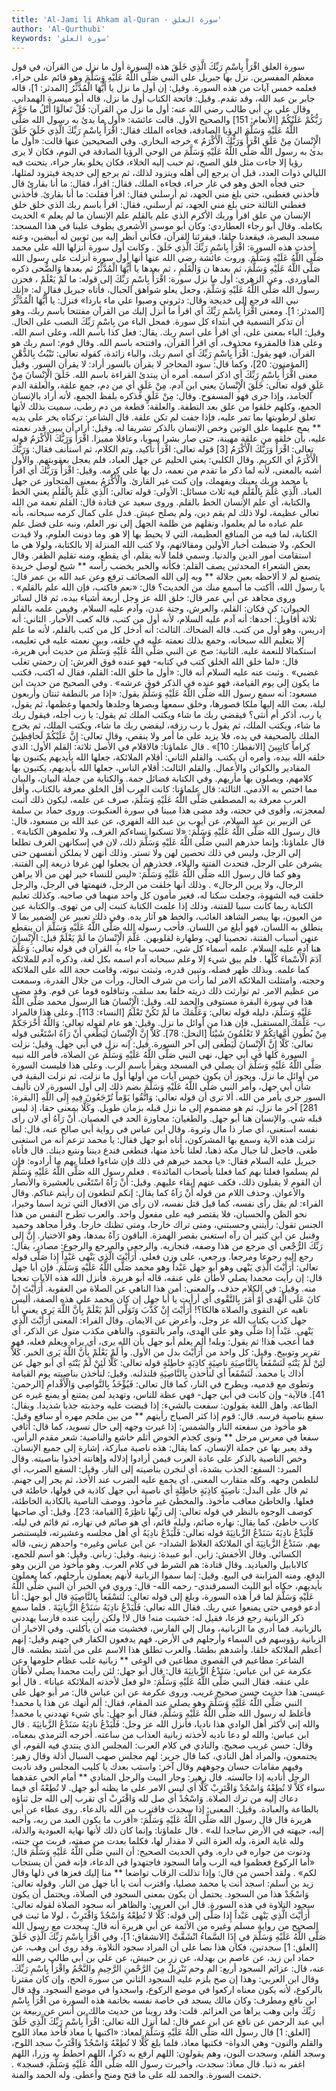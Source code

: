```yaml
---
title: 'Al-Jami li Ahkam al-Quran - سورة العلق'
author: 'Al-Qurthubi'
keywords: 'سورة العلق'
---
```


سورة العلق
اقْرَأْ بِاسْمِ رَبِّكَ الَّذِي خَلَقَ
هذه السورة أول ما نزل من القرآن، في قول معظم المفسرين. نزل بها جبريل على النبي صَلَّى اللَّهُ عَلَيْهِ وَسَلَّمَ وهو قائم على حراء، فعلمه خمس آيات من هذه السورة.
وقيل: إن أول ما نزل
يا أَيُّهَا الْمُدَّثِّرُ
[المدثر: 1]، قاله جابر بن عبد الله، وقد تقدم.
وقيل: فاتحة الكتاب أول ما نزل، قاله أبو ميسرة الهمداني.
وقال علي بن أبي طالب رضي الله عنه: أول ما نزل من القرآن:
قُلْ تَعالَوْا أَتْلُ ما حَرَّمَ رَبُّكُمْ عَلَيْكُمْ
[الأنعام: 151] والصحيح الأول. قالت عائشة:
«أول ما بدئ به رسول الله صَلَّى اللَّهُ عَلَيْهِ وَسَلَّمَ الرؤيا الصادقة، فجاءه الملك فقال:
اقْرَأْ بِاسْمِ رَبِّكَ الَّذِي خَلَقَ خَلَقَ الْإِنْسانَ مِنْ عَلَقٍ اقْرَأْ وَرَبُّكَ الْأَكْرَمُ
»
خرجه البخاري.
وفي الصحيحين عنها قالت:
«أول ما بدئ به رسول الله صَلَّى اللَّهُ عَلَيْهِ وَسَلَّمَ من الوحي الرؤيا الصادقة في النوم، فكان لا يرى رؤيا إلا جاءت مثل فلق الصبح، ثم حبب إليه الخلاء، فكان يخلو بغار حراء، يتحنث فيه الليالي ذوات العدد، قبل أن يرجع إلى أهله ويتزود لذلك، ثم يرجع إلى خديجة فيتزود لمثلها، حتى فجأه الحق وهو في غار حراء، فجاءه الملك، فقال: اقرأ، فقال: ما أنا بقارئ قال فأخذني فغطني، حتى بلغ مني الجهد، ثم أرسلني فقال: اقرأ فقلت: ما أنا بقارئ. فأخذني فغطني الثالثة حتى بلغ مني الجهد، ثم أرسلني، فقال:
اقرأ باسم ربك الذي خلق خلق الإنسان من علق اقرأ وربك الأكرم الذي علم بالقلم علم الإنسان ما لم يعلم
»
الحديث بكامله.
وقال أبو رجاء العطاردي: وكان أبو موسى الأشعري يطوف علينا في هذا المسجد: مسجد البصرة، فيقعدنا حلقا، فيقرئنا القرآن، فكأني أنظر إليه بين ثوبين له أبيضين، وعنه أخذت هذه السورة:
اقْرَأْ بِاسْمِ رَبِّكَ الَّذِي خَلَقَ
. وكانت أول سورة أنزلها الله على محمد صَلَّى اللَّهُ عَلَيْهِ وَسَلَّمَ. وروت عائشة رضي الله عنها أنها أول سورة أنزلت على رسول الله صَلَّى اللَّهُ عَلَيْهِ وَسَلَّمَ، ثم بعدها
ن وَالْقَلَمِ
، ثم بعدها
يا أَيُّهَا الْمُدَّثِّرُ
ثم بعدها
وَالضُّحى
ذكره الماوردي. وعن الزهري: أول ما نزل سورة:
اقْرَأْ بِاسْمِ رَبِّكَ
إلى قوله:
ما لَمْ يَعْلَمْ
، فحزن رسول الله صَلَّى اللَّهُ عَلَيْهِ وَسَلَّمَ، وجعل يعلو شواهق الجبال، فأتاه جبريل فقال له:
«إنك نبي الله فرجع إلى خديجة وقال: دثروني وصبوا علي ماء باردا»
فنزل:
يا أَيُّهَا الْمُدَّثِّرُ
[المدثر: 1].
ومعنى اقْرَأْ بِاسْمِ رَبِّكَ أي اقرأ ما أنزل إليك من القرآن مفتتحا باسم ربك، وهو أن تذكر التسمية في ابتداء كل سورة. فمحل الباء من بِاسْمِ رَبِّكَ النصب على الحال.
وقيل: الباء بمعنى على، أي اقرأ على اسم ربك. يقال: فعل كذا باسم الله، وعلى اسم الله. وعلى هذا فالمقروء محذوف، أي اقرأ القرآن، وافتتحه باسم الله.
وقال قوم: اسم ربك هو القرآن، فهو يقول:
اقْرَأْ بِاسْمِ رَبِّكَ
أي اسم ربك، والباء زائدة، كقوله تعالى:
تَنْبُتُ بِالدُّهْنِ
[المؤمنون: 20]، وكما قال:
سود المحاجر لا يقرأن بالسور أراد: لا يقرأن السور.
وقيل معنى
اقْرَأْ بِاسْمِ رَبِّكَ
أي اذكر اسمه. أمره أن يبتدئ القراءة باسم الله.
خَلَقَ الْإِنْسانَ مِنْ عَلَقٍ
قوله تعالى:
خَلَقَ الْإِنْسانَ
يعني ابن آدم.
مِنْ عَلَقٍ
أي من دم، جمع علقة، والعلقة الدم الجامد، وإذا جرى فهو المسفوح. وقال: مِنْ عَلَقٍ فذكره بلفظ الجمع، لأنه أراد بالإنسان الجمع، وكلهم خلقوا من علق بعد النطفة. والعلقة: قطعة من دم رطب، سميت بذلك لأنها تعلق لرطوبتها بما تمر عليه، فإذا جفت لم تكن علقة. قال الشاعر:
تركناه يخر على يديه ** يمج عليهما علق الوتين
وخص الإنسان بالذكر تشريفا له.
وقيل: أراد أن يبين قدر نعمته عليه، بأن خلقه من علقة مهينة، حتى صار بشرا سويا، وعاقلا مميزا.
اقْرَأْ وَرَبُّكَ الْأَكْرَمُ
قوله تعالى:
اقْرَأْ وَرَبُّكَ الْأَكْرَمُ
[3] قوله تعالى:
اقْرَأْ
تأكيد، وتم الكلام، ثم استأنف فقال: وَرَبُّكَ الْأَكْرَمُ أي الكريم.
وقال الكلبي: يعني الحليم عن جهل العباد، فلم يعجل بعقوبتهم. والأول أشبه بالمعنى، لأنه لما ذكر ما تقدم من نعمه، دل بها على كرمه.
وقيل: اقْرَأْ وَرَبُّكَ أي اقرأ يا محمد وربك يعينك ويفهمك، وإن كنت غير القارئ. والْأَكْرَمُ بمعنى المتجاوز عن جهل العباد.
الَّذِي عَلَّمَ بِالْقَلَمِ
فيه ثلاث مسائل:
الأولى: قوله تعالى:
الَّذِي عَلَّمَ بِالْقَلَمِ
يعني الخط والكتابة، أي علم الإنسان الخط بالقلم.
وروى سعيد عن قتادة قال: القلم نعمة من الله تعالى عظيمة، لولا ذلك لم يقم دين، ولم يصلح عيش. فدل على كمال كرمه سبحانه، بأنه علم عباده ما لم يعلموا، ونقلهم من ظلمة الجهل إلى نور العلم، ونبه على فضل علم الكتابة، لما فيه من المنافع العظيمة، التي لا يحيط بها إلا هو. وما دونت العلوم، ولا قيدت الحكم، ولا ضبطت أخبار الأولين ومقالاتهم، ولا كتب الله المنزلة إلا بالكتابة، ولولا هي ما استقامت أمور الدين والدنيا. وسمي قلما لأنه يقلم، أي يقطع، ومنه تقليم الظفر.
وقال بعض الشعراء المحدثين يصف القلم:
فكأنه والحبر يخضب رأسه ** شيخ لوصل خريدة يتصنع
لم لا ألاحظه بعين جلالة ** وبه إلى الله الصحائف ترفع
وعن عبد الله بن عمر قال: يا رسول الله، أأكتب ما أسمع منك من الحديث؟ قال:
«نعم فاكتب، فإن الله علم بالقلم»
.
وروى مجاهد عن أبي عمر قال: خلق الله عز وجل أربعة أشياء بيده، ثم قال لسائر الحيوان: كن فكان: القلم، والعرش، وجنة عدن، وآدم عليه السلام. وفيمن علمه بالقلم ثلاثة أقاويل: أحدها: أنه آدم عليه السلام، لأنه أول من كتب، قاله كعب الأحبار.
الثاني: أنه إدريس، وهو أول من كتب. قاله الضحاك.
الثالث: أنه أدخل كل من كتب بالقلم، لأنه ما علم إلا بتعليم الله سبحانه، وجمع بذلك نعمته عليه في خلقه، وبين نعمته عليه في تعليمه، استكمالا للنعمة عليه.
الثانية: صح عن النبي صَلَّى اللَّهُ عَلَيْهِ وَسَلَّمَ من حديث أبي هريرة، قال:
«لما خلق الله الخلق كتب في كتابه- فهو عنده فوق العرش: إن رحمتي تغلب غضبي»
. وثبت عنه عليه السلام أنه قال:
«أول ما خلق الله: القلم، فقال له اكتب، فكتب ما يكون إلى يوم القيامة، فهو عنده في الذكر فوق عرشه»
.
وفي الصحيح من حديث ابن مسعود: أنه سمع رسول الله صَلَّى اللَّهُ عَلَيْهِ وَسَلَّمَ يقول:
«إذا مر بالنطفة ثنتان وأربعون ليلة، بعث الله إليها ملكا فصورها، وخلق سمعها وبصرها وجلدها ولحمها وعظمها، ثم يقول، يا رب، أذكر أم أنثى؟ فيقضي ربك ما شاء ويكتب الملك ثم يقول: يا رب أجله، فيقول ربك ما شاء، ويكتب الملك، ثم يقول يا رب رزقه، ليقضي ربك ما شاء، ويكتب الملك، ثم يخرج الملك بالصحيفة في يده، فلا يزيد على ما أمر ولا ينقص، وقال تعالى:
إِنَّ عَلَيْكُمْ لَحافِظِينَ كِراماً كاتِبِينَ
[الانفطار: 10]»
. قال علماؤنا: فالاقلام في الأصل ثلاثة: القلم الأول: الذي خلقه الله بيده، وأمره أن يكتب. والقلم الثاني: أقلام الملائكة، جعلها الله بأيديهم يكتبون بها المقادير والكوائن والأعمال. والقلم الثالث: أقلام الناس، جعلها الله بأيديهم، يكتبون بها كلامهم، ويصلون بها مأربهم.
وفي الكتابة فضائل جمة. والكتابة من جملة البيان، والبيان مما اختص به الآدمي.
الثالثة: قال علماؤنا: كانت العرب أقل الخلق معرفة بالكتاب، وأقل العرب معرفة به المصطفى صَلَّى اللَّهُ عَلَيْهِ وَسَلَّمَ، صرف عن علمه، ليكون ذلك أثبت لمعجزته، وأقوى في حجته، وقد مضى هذا مبينا في سورة العنكبوت.
وروى حماد بن سلمة عن الزبير بن عبد السلام، عن أيوب بن عبد الله الفهري، عن عبد الله بن مسعود، قال: قال رسول الله صَلَّى اللَّهُ عَلَيْهِ وَسَلَّمَ:
«لا تسكنوا نساءكم الغرف، ولا تعلموهن الكتابة»
. قال علماؤنا: وإنما حذرهم النبي صَلَّى اللَّهُ عَلَيْهِ وَسَلَّمَ ذلك، لان في إسكانهن الغرف تطلعا إلى الرجل، وليس في ذلك تحصين لهن ولا تستر. وذلك أنهن لا يملكن أنفسهن حتى يشرفن على الرجل، فتحدث الفتنة والبلاء، فحذرهم أن يجعلوا لهن غرفا ذريعة إلى الفتنة.
وهو كما قال رسول الله صَلَّى اللَّهُ عَلَيْهِ وَسَلَّمَ:
«ليس للنساء خير لهن من ألا يراهن الرجال، ولا يرين الرجال»
. وذلك أنها خلقت من الرجل، فنهمتها في الرجل، والرجل خلقت فيه الشهوة، وجعلت سكنا له، فغير مأمون كل واحد منهما في صاحبه. وكذلك تعليم الكتابة ربما كانت سببا للفتنة، وذلك إذا علمت الكتابة كتبت إلى من تهوى. والكتابة عين من العيون، بها يبصر الشاهد الغائب، والخط هو آثار يده.
وفي ذلك تعبير عن الضمير بما لا ينطلق به اللسان، فهو أبلغ من اللسان. فأحب رسوله الله صَلَّى اللَّهُ عَلَيْهِ وَسَلَّمَ أن ينقطع عنهن أسباب الفتنة، تحصينا لهن، وطهارة لقلوبهن.
عَلَّمَ الْإِنْسانَ ما لَمْ يَعْلَمْ
قيل: الْإِنْسانَ هنا آدم عليه السلام. علمه أسماء كل شي، حسب ما جاء به القرآن في قوله تعالى:
وَعَلَّمَ آدَمَ الْأَسْماءَ كُلَّها
. فلم يبق شيء إلا وعلم سبحانه آدم اسمه بكل لغة، وذكره آدم للملائكة كما علمه. وبذلك ظهر فضله، وتبين قدره، وثبتت نبوته، وقامت حجة الله على الملائكة وحجته، وامتثلت الملائكة الامر لما رأت من شرف الحال، ورأت من جلال القدرة، وسمعت من عظيم الامر. ثم توارثت ذلك ذريته خلفا بعد سلف، وتناقلوه قوما عن قوم. وقد مضى هذا في سورة البقرة مستوفى والحمد لله.
وقيل: الْإِنْسانَ هنا الرسول محمد صَلَّى اللَّهُ عَلَيْهِ وَسَلَّمَ، دليله قوله تعالى:
وَعَلَّمَكَ ما لَمْ تَكُنْ تَعْلَمُ
[النساء: 113]. وعلى هذا فالمراد ب- عَلَّمَكَ المستقبل، فإن هذا من أوائل ما نزل.
وقيل: هو عام لقوله تعالى:
وَاللَّهُ أَخْرَجَكُمْ مِنْ بُطُونِ أُمَّهاتِكُمْ لا تَعْلَمُونَ شَيْئاً
[النحل: 78].
كَلاَّ إِنَّ الْإِنْسانَ لَيَطْغى
أَنْ رَآهُ اسْتَغْنى
قوله تعالى:
كَلَّا إِنَّ الْإِنْسانَ لَيَطْغى
إلى آخر السورة. قيل: إنه نزل في أبي جهل.
وقيل: نزلت السورة كلها في أبي جهل، نهى النبي صَلَّى اللَّهُ عَلَيْهِ وَسَلَّمَ عن الصلاة، فأمر الله نبيه صَلَّى اللَّهُ عَلَيْهِ وَسَلَّمَ أن يصلي في المسجد ويقرأ باسم الرب. وعلى هذا فليست السورة من أوائل ما نزل. ويجوز أن يكون خمس آيات من أولها أول ما نزلت، ثم نزلت البقية في شأن أبي جهل، وأمر النبي صَلَّى اللَّهُ عَلَيْهِ وَسَلَّمَ بضم ذلك إلى أول السورة، لان تأليف السور جرى بأمر من الله. ألا ترى أن قوله تعالى:
وَاتَّقُوا يَوْماً تُرْجَعُونَ فِيهِ إِلَى اللَّهِ
[البقرة: 281] آخر ما نزل، ثم هو مضموم إلى ما نزل قبله بزمان طويل. وكَلَّا بمعنى حقا، إذ ليس قبله شي. والإنسان هنا أبو جهل. والطغيان: مجاوزة الحد في العصيان. أَنْ رَآهُ أي لان رأى نفسه استغنى، أي صار ذا مال وثروة.
وقال ابن عباس في رواية أبي صالح عنه، قال: لما نزلت هذه الآية وسمع بها المشركون، أتاه أبو جهل فقال: يا محمد تزعم أنه من استغنى طغى، فاجعل لنا جبال مكة ذهبا، لعلنا نأخذ منها، فنطغى فندع ديننا ونتبع دينك. قال فأتاه جبريل عليه السلام فقال:
«يا محمد خيرهم في ذلك فإن شاءوا فعلنا بهم ما أرادوه: فإن لم يسلموا فعلنا بهم كما فعلنا بأصحاب المائدة»
. فعلم رسول الله صَلَّى اللَّهُ عَلَيْهِ وَسَلَّمَ أن القوم لا يقبلون ذلك، فكف عنهم إبقاء عليهم.
وقيل: أَنْ رَآهُ اسْتَغْنى بالعشيرة والأنصار والأعوان. وحذف اللام من قوله أَنْ رَآهُ كما يقال: إنكم لتطغون إن رأيتم غناكم.
وقال الفراء: لم يقل رأى نفسه، كما قيل قتل نفسه، لان رأى من الافعال التي تريد اسما وخبرا، نحو الظن والحسبان، فلا يقتصر فيه على مفعول واحد. والعرب تطرح النفس من هذا الجنس تقول: رأيتني وحسبتني، ومتى تراك خارجا، ومتى تظنك خارجا. وقرأ مجاهد وحميد وقنبل عن ابن كثير
أن رآه استغنى
بقصر الهمزة. الباقون رَآهُ بمدها، وهو الاختيار.
إِنَّ إِلى رَبِّكَ الرُّجْعى
أي مرجع من هذا وصفه، فنجازيه. والرجعى والمرجع والرجوع: مصادر، يقال: رجع إليه رجوعا ومرجعا. ورجعي، على وزن فعلى.
أَرَأَيْتَ الَّذِي يَنْهى
عَبْداً إِذا صَلَّى
قوله تعالى:
أَرَأَيْتَ الَّذِي يَنْهى
وهو أبو جهل
عَبْداً
وهو محمد صَلَّى اللَّهُ عَلَيْهِ وَسَلَّمَ. فإن أبا جهل قال: إن رأيت محمدا يصلي لأطأن على عنقه، قاله أبو هريرة. فأنزل الله هذه الآيات تعجبا منه.
وقيل: في الكلام حذف، والمعنى: أمن هذا الناهي عن الصلاة من العقوبة.
أَرَأَيْتَ إِنْ كانَ عَلَى الْهُدى
أَوْ أَمَرَ بِالتَّقْوى
أي أرأيت يا أبا جهل إن كان محمد على هذه الصفة، أليس ناهيه عن التقوى والصلاة هالكا؟!
أَرَأَيْتَ إِنْ كَذَّبَ وَتَوَلَّى
أَلَمْ يَعْلَمْ بِأَنَّ اللَّهَ يَرى
يعني أبا جهل كذب بكتاب الله عز وجل، وأعرض عن الايمان.
وقال الفراء: المعنى أَرَأَيْتَ الَّذِي يَنْهى. عَبْداً إِذا صَلَّى وهو على الهدى، وآمر بالتقوى، والناهي مكذب متول عن الذكر، أي فما أعجب هذا! ثم يقول: ويله! ألم يعلم أبو جهل بأن الله يرى، أي يراه ويعلم فعله، فهو تقرير وتوبيخ.
وقيل: كل واحد من أَرَأَيْتَ بدل من الأول. وأَ لَمْ يَعْلَمْ بِأَنَّ اللَّهَ يَرى الخبر.
كَلاَّ لَئِنْ لَمْ يَنْتَهِ لَنَسْفَعاً بِالنَّاصِيَةِ
ناصِيَةٍ كاذِبَةٍ خاطِئَةٍ
قوله تعالى:
كَلَّا لَئِنْ لَمْ يَنْتَهِ
أي أبو جهل عن أذاك يا محمد. لَنَسْفَعاً أي لنأخذن بِالنَّاصِيَةِ فلنذلنه.
وقيل: لنأخذن بناصيته يوم القيامة وتطوى مع قدميه، ويطرح في النار، كما قال تعالى:
فَيُؤْخَذُ بِالنَّواصِي وَالْأَقْدامِ
[الرحمن: 41]. فالآية- وإن كانت في أبي جهل- فهي عظة للناس، وتهديد لمن يمتنع أو يمنع غيره عن الطاعة. واهل اللغة يقولون: سفعت بالشيء: إذا قبضت عليه وجذبته جذبا شديدا. ويقال: سفع بناصية فرسه. قال:
قوم إذا كثر الصياح رأيتهم ** من بين ملجم مهره أو سافع
وقيل: هو مأخوذ من سفعته النار والشمس: إذا غيرت وجهه إلى حال تسويد، كما قال:
أثافي سفعا في معرس مرجل ** ونوى كجذم الحوض أثلم خاشع
والناصية: شعر مقدم الرأس. وقد يعبر بها عن جملة الإنسان، كما يقال: هذه ناصية مباركة، إشارة إلى جميع الإنسان. وخص الناصية بالذكر على عادة العرب فيمن أرادوا إذلاله وإهانته أخذوا بناصيته.
وقال المبرد: السفع: الجذب بشدة، أي لنجرن بناصيته إلى النار.
وقيل: السفع الضرب، أي لنلطمن وجهه. وكله متقارب المعنى. أي يجمع عليه الضرب عند الأخذ، ثم يجر إلى جهنم. ثم قال على البدل: ناصِيَةٍ كاذِبَةٍ خاطِئَةٍ أي ناصية أبي جهل كاذبة في قولها، خاطئة في فعلها. والخاطئ معاقب مأخوذ. والمخطئ غير مأخوذ. ووصف الناصية بالكاذبة الخاطئة، كوصف الوجوه بالنظر في قوله تعالى:
إِلى رَبِّها ناظِرَةٌ
[القيامة: 23].
وقيل: أي صاحبها كاذب خاطئ، كما يقال: نهاره صائم، وليله قائم، أي هو صائم في نهاره، ثم قائم في ليله.
فَلْيَدْعُ نادِيَهُ
سَنَدْعُ الزَّبانِيَةَ
قوله تعالى:
فَلْيَدْعُ نادِيَهُ
أي أهل مجلسه وعشيرته، فليستنصر بهم.
سَنَدْعُ الزَّبانِيَةَ
أي الملائكة الغلاظ الشداد- عن ابن عباس وغيره- واحدهم زبنى، قاله الكسائي.
وقال الأخفش: زابن. أبو عبيدة: زبنية.
وقيل: زباني.
وقيل: هو اسم للجمع، كالابابيل والعباديد.
وقال قتادة: هم الشرط في كلام العرب. وهو مأخوذ من الزبن وهو الدفع، ومنه المزابنة في البيع.
وقيل: إنما سموا الزبانية لأنهم يعملون بأرجلهم، كما يعملون بأيديهم، حكاه أبو الليث السمرقندي- رحمه الله- قال: وروي في الخبر أن النبي صَلَّى اللَّهُ عَلَيْهِ وَسَلَّمَ لما قرأ هذه السورة، وبلغ إلى قوله تعالى:
لَنَسْفَعاً بِالنَّاصِيَةِ
قال أبو جهل: أنا أدعو قومي حتى يمنعوا عني ربك. فقال الله تعالى:
فَلْيَدْعُ نادِيَهُ سَنَدْعُ الزَّبانِيَةَ
. فلما سمع ذكر الزبانية رجع فزعا، فقيل له: خشيت منه! قال لا! ولكن رأيت عنده فارسا يهددني بالزبانية. فما أدري ما الزبانية، ومال إلي الفارس، فخشيت منه أن يأكلني.
وفي الاخبار أن الزبانية رؤوسهم في السماء وأرجلهم في الأرض، فهم يدفعون الكفار في جهنم وقيل: إنهم أعظم الملائكة خلقا، وأشدهم بطشا. والعرب تطلق هذا الاسم على من أشتد بطشه. قال الشاعر:
مطاعيم في القصوى مطاعين في الوغى ** زبانية غلب عظام حلومها
وعن عكرمة عن ابن عباس: سَنَدْعُ الزَّبانِيَةَ قال: قال أبو جهل: لئن رأيت محمدا يصلي لأطأن على عنقه. فقال النبي صَلَّى اللَّهُ عَلَيْهِ وَسَلَّمَ:
«لو فعل لأخذته الملائكة عيانا»
. قال أبو عيسى: هذا حديث حسن صحيح غريب.
وروى عكرمة عن ابن عباس قال: مر أبو جهل على النبي صَلَّى اللَّهُ عَلَيْهِ وَسَلَّمَ وهو يصلي عند المقام، فقال: ألم أنهك عن هذا يا محمد! فأغلظ له رسول الله صَلَّى اللَّهُ عَلَيْهِ وَسَلَّمَ، فقال أبو جهل: بأي شيء تهددني يا محمد! والله إني لأكثر أهل الوادي هذا ناديا، فأنزل الله عز وجل:
فَلْيَدْعُ نادِيَهُ سَنَدْعُ الزَّبانِيَةَ
. قال ابن عباس: والله لو دعا ناديه لأخذته زبانية العذاب من ساعته. أخرجه الترمذي بمعناه، وقال: حسن غريب صحيح. والنادي في كلام العرب: المجلس الذي ينتدي فيه القوم، أي يجتمعون، والمراد أهل النادي، كما قال جرير:
لهم مجلس صهب السبال أذلة
وقال زهير:
وفيهم مقامات حسان وجوههم
وقال آخر:
واستب بعدك يا كليب المجلس
وقد ناديت الرجل أناديه إذا جالسته. قال زهير:
وجار البيت والرجل المنادي ** أمام الحي عقدهما سواء
كَلاَّ لا تُطِعْهُ وَاسْجُدْ وَاقْتَرِبْ
كَلَّا
أي ليس الامر على ما يظنه أبو جهل.
لا تُطِعْهُ
أي فيما دعاك إليه من ترك الصلاة.
وَاسْجُدْ
أي صل لله
وَاقْتَرِبْ
أي تقرب إلى الله جل ثناؤه بالطاعة والعبادة.
وقيل: المعنى: إذا سجدت فاقترب من الله بالدعاء. روى عطاء عن أبي هريرة قال قال رسول الله صَلَّى اللَّهُ عَلَيْهِ وَسَلَّمَ:
«أقرب ما يكون العبد من ربه، وأحبه إليه، جبهته في الأرض ساجدا لله»
. قال علماؤنا: وإنما كان ذلك لأنها نهاية العبودية والذلة، ولله غاية العزة، وله العزة التي لا مقدار لها، فكلما بعدت من صفته، قربت من جنته، ودنوت من جواره في داره.
وفي الحديث الصحيح: أن النبي صَلَّى اللَّهُ عَلَيْهِ وَسَلَّمَ قال:
«أما الركوع فعظموا فيه الرب وأما السجود فاجتهدوا في الدعاء، فإنه قمن أن يستجاب لكم»
. ولقد أحسن من قال:
وإذا تذللت الرقاب تواضعا ** منا إليك فعزها في ذلها
وقال زيد بن أسلم: اسجد أنت يا محمد مصليا، واقترب أنت يا أبا جهل من النار. وقوله تعالى:
وَاسْجُدْ
هذا من السجود. يحتمل أن يكون بمعنى السجود في الصلاة، ويحتمل أن يكون سجود التلاوة في هذه السورة. قال ابن العربي: والظاهر أنه سجود الصلاة لقوله تعالى:
أَرَأَيْتَ الَّذِي يَنْهى عَبْداً إِذا صَلَّى
إلى قوله:
كَلَّا لا تُطِعْهُ وَاسْجُدْ وَاقْتَرِبْ
، لولا ما ثبت في الصحيح من رواية مسلم وغيره من الأئمة عن أبي هريرة أنه قال: سجدت مع رسول الله صَلَّى اللَّهُ عَلَيْهِ وَسَلَّمَ في
إِذَا السَّماءُ انْشَقَّتْ
[الانشقاق: 1]، وفي
اقْرَأْ بِاسْمِ رَبِّكَ الَّذِي خَلَقَ
[العلق: 1] سجدتين، فكان هذا نصا على أن المراد سجود التلاوة. وقد روى ابن وهب، عن حماد ابن زيد، عن عاصم بن بهدلة، عن زر بن حبيش، عن علي بن أبي طالب رضي الله عنه، قال: عزائم السجود أربع: الم وحم تَنْزِيلٌ مِنَ الرَّحْمنِ الرَّحِيمِ والنَّجْمُ واقْرَأْ بِاسْمِ رَبِّكَ.
وقال ابن العربي: وهذا إن صح يلزم عليه السجود الثاني من سورة الحج، وإن كان مقترنا بالركوع، لأنه يكون معناه اركعوا في موضع الركوع، واسجدوا في موضع السجود. وقد قال ابن نافع ومطرف: وكان مالك يسجد في خاصة نفسه بخاتمة هذه السورة من اقْرَأْ بِاسْمِ رَبِّكَ وابن وهب يراها من العزائم. قلت: وقد روينا من حديث مالك بن أنس عن ربيعة بن أبي عبد الرحمن عن نافع عن ابن عمر قال: لما أنزل الله تعالى:
اقْرَأْ بِاسْمِ رَبِّكَ الَّذِي خَلَقَ
[العلق: 1] قال رسول الله صَلَّى اللَّهُ عَلَيْهِ وَسَلَّمَ لمعاذ:
«اكتبها يا معاذ فأخذ معاذ اللوح والقلم والنون- وهي الدواة- فكتبها معاذ، فلما بلغ كَلَّا لا تُطِعْهُ وَاسْجُدْ وَاقْتَرِبْ سجد اللوح، وسجد القلم، وسجدت النون، وهم يقولون: اللهم ارفع به ذكرا، اللهم احطط به وزرا، اللهم اغفر به ذنبا. قال معاذ: سجدت، وأخبرت رسول الله صَلَّى اللَّهُ عَلَيْهِ وَسَلَّمَ، فسجد»
. ختمت السورة. والحمد لله على ما فتح ومنح وأعطى. وله الحمد والمنة.
